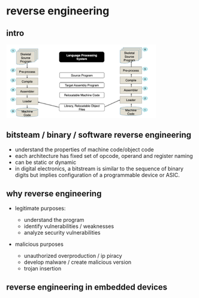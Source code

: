 #  reverse engineering

##  intro

<img src="./comp.png" width=400px>

##  bitsteam / binary / software reverse engineering

-  understand the properties of machine code/object code
-  each architecture has fixed set of opcode, operand and register naming
-  can be static or dynamic
-  in digital electronics, a bitstream is similar to the sequence of binary digits but implies configuration of a programmable device or ASIC.

##  why reverse engineering

-  legitimate purposes:  
    -  understand the program
    -  identify vulnerabilities / weaknesses
    -  analyze security vulnerabilities

-  malicious purposes
    -  unauthorized overproduction / ip piracy
    -  develop malware / create malicious version
    -  trojan insertion

##  reverse engineering in embedded devices


